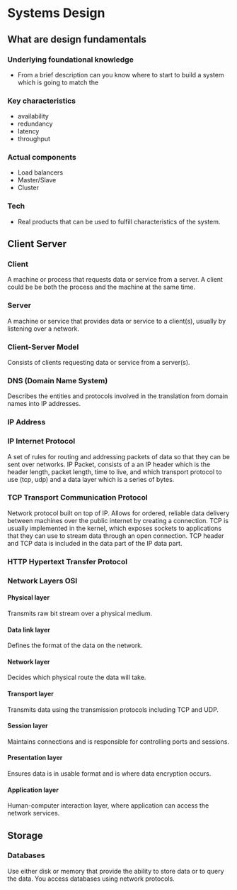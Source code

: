 # Systems Design

## What are design fundamentals

### Underlying foundational knowledge
* From a brief description can you know where to start to build a system which is going to match the 
### Key characteristics
* availability
* redundancy
* latency
* throughput
### Actual components
* Load balancers
* Master/Slave
* Cluster
### Tech
* Real products that can be used to fulfill characteristics of the system.

## Client Server

### Client
A machine or process that requests data or service from a server.
A client could be be both the process and the machine at the same time.

### Server
A machine or service that provides data or service to a client(s), usually by listening over a network.

### Client-Server Model
Consists of clients requesting data or service from a server(s).

### DNS (Domain Name System)
Describes the entities and protocols involved in the translation from domain names into IP addresses.

### IP Address

### IP Internet Protocol
A set of rules for routing and addressing packets of data so that they can be sent over networks. IP Packet, consists of a an IP header which is the header length, packet length, time to live, and which transport protocol to use (tcp, udp) and a data layer which is a series of bytes.

### TCP Transport Communication Protocol
Network protocol built on top of IP. Allows for ordered, reliable data delivery between machines over the public internet by creating a connection.
TCP is usually implemented in the kernel, which exposes sockets to applications that they can use to stream data through an open connection.
TCP header and TCP data is included in the data part of the IP data part.

### HTTP Hypertext Transfer Protocol


### Network Layers OSI

#### Physical layer
Transmits raw bit stream over a physical medium.
#### Data link layer
Defines the format of the data on the network.
#### Network layer
Decides which physical route the data will take.
#### Transport layer
Transmits data using the transmission protocols including TCP and UDP.
#### Session layer
Maintains connections and is responsible for controlling ports and sessions.
#### Presentation layer
Ensures data is in usable format and is where data encryption occurs.
#### Application layer
Human-computer interaction layer, where application can access the network services.


## Storage

### Databases
Use either disk or memory that provide the ability to store data or to query the data. You access databases using network protocols. 
